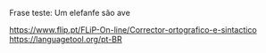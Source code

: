 Frase teste: Um elefanfe são ave

<https://www.flip.pt/FLiP-On-line/Corrector-ortografico-e-sintactico>
<https://languagetool.org/pt-BR>

